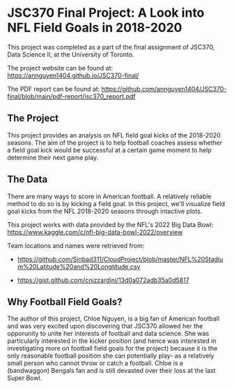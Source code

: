 # JSC370 Final Project: A Look into NFL Field Goals in 2018-2020

This project was completed as a part of the final assignment of JSC370, Data Science II, at the University of Toronto. 

The project website can be found at: https://annguyen1404.github.io/JSC370-final/

The PDF report can be found at: https://github.com/annguyen1404/JSC370-final/blob/main/pdf-report/jsc370_report.pdf

## The Project

This project provides an analysis on NFL field goal kicks of the 2018-2020 seasons. The aim of the project is to help football coaches  assess whether a field goal kick would be successful at a certain game moment to help determine their next game play.

## The Data

There are many ways to score in American football. A relatively reliable method to do so is by kicking a field goal. In this project, we'll visualize field goal kicks from the NFL 2018-2020 seasons through intactive plots.

This project works with data provided by the NFL's 2022 Big Data Bowl: https://www.kaggle.com/c/nfl-big-data-bowl-2022/overview

Team locations and names were retrieved from:

- https://github.com/Sinbad311/CloudProject/blob/master/NFL%20Stadium%20Latitude%20and%20Longtitude.csv

- https://gist.github.com/cnizzardini/13d0a072adb35a0d5817


## Why Football Field Goals?

The author of this project, Chloe Nguyen, is a big fan of American football and was very excited upon discovering that JSC370 allowed her the opporunity to unite her interests of football and data science. She was particularly interested in the kicker position (and hence was interested in investigating more on football field goals for the project) because it is the only reasonable football position she can potentially play- as a relatively small person who cannot throw or catch a football. Chloe is a (bandwaggon) Bengals fan and is still devasted over their loss at the last Super Bowl. 
